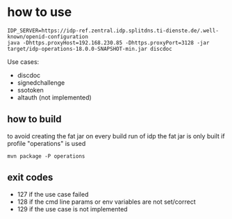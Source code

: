 # how to use

```
IDP_SERVER=https://idp-ref.zentral.idp.splitdns.ti-dienste.de/.well-known/openid-configuration
java -Dhttps.proxyHost=192.168.230.85 -Dhttps.proxyPort=3128 -jar target/idp-operations-18.0.0-SNAPSHOT-min.jar discdoc
```

Use cases:

* discdoc
* signedchallenge
* ssotoken
* altauth (not implemented)

## how to build

to avoid creating the fat jar on every build run of idp the fat jar is only built if profile "operations" is used

```
mvn package -P operations
```

## exit codes

* 127 if the use case failed
* 128 if the cmd line params or env variables are not set/correct
* 129 if the use case is not implemented
